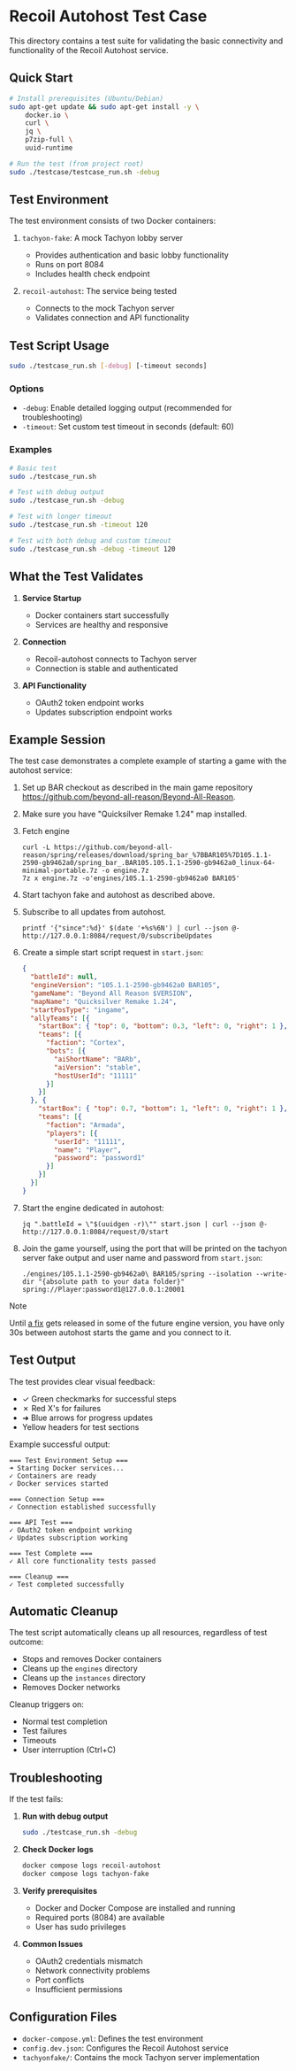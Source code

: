 # Recoil Autohost Test Case

This directory contains a test suite for validating the basic connectivity and functionality of the Recoil Autohost service.

## Quick Start

```bash
# Install prerequisites (Ubuntu/Debian)
sudo apt-get update && sudo apt-get install -y \
    docker.io \
    curl \
    jq \
    p7zip-full \
    uuid-runtime

# Run the test (from project root)
sudo ./testcase/testcase_run.sh -debug
```

## Test Environment

The test environment consists of two Docker containers:

1. `tachyon-fake`: A mock Tachyon lobby server
   - Provides authentication and basic lobby functionality
   - Runs on port 8084
   - Includes health check endpoint

2. `recoil-autohost`: The service being tested
   - Connects to the mock Tachyon server
   - Validates connection and API functionality

## Test Script Usage

```bash
sudo ./testcase_run.sh [-debug] [-timeout seconds]
```

### Options

- `-debug`: Enable detailed logging output (recommended for troubleshooting)
- `-timeout`: Set custom test timeout in seconds (default: 60)

### Examples

```bash
# Basic test
sudo ./testcase_run.sh

# Test with debug output
sudo ./testcase_run.sh -debug

# Test with longer timeout
sudo ./testcase_run.sh -timeout 120

# Test with both debug and custom timeout
sudo ./testcase_run.sh -debug -timeout 120
```

## What the Test Validates

1. **Service Startup**
   - Docker containers start successfully
   - Services are healthy and responsive

2. **Connection**
   - Recoil-autohost connects to Tachyon server
   - Connection is stable and authenticated

3. **API Functionality**
   - OAuth2 token endpoint works
   - Updates subscription endpoint works

## Example Session

The test case demonstrates a complete example of starting a game with the autohost service:

1. Set up BAR checkout as described in the main game repository
   https://github.com/beyond-all-reason/Beyond-All-Reason.

2. Make sure you have "Quicksilver Remake 1.24" map installed.

3. Fetch engine
   ```shell
   curl -L https://github.com/beyond-all-reason/spring/releases/download/spring_bar_%7BBAR105%7D105.1.1-2590-gb9462a0/spring_bar_.BAR105.105.1.1-2590-gb9462a0_linux-64-minimal-portable.7z -o engine.7z
   7z x engine.7z -o'engines/105.1.1-2590-gb9462a0 BAR105'
   ```

4. Start tachyon fake and autohost as described above.

5. Subscribe to all updates from autohost.
   ```shell
   printf '{"since":%d}' $(date '+%s%6N') | curl --json @- http://127.0.0.1:8084/request/0/subscribeUpdates
   ```

6. Create a simple start script request in `start.json`:
   ```json
   {
     "battleId": null,
     "engineVersion": "105.1.1-2590-gb9462a0 BAR105",
     "gameName": "Beyond All Reason $VERSION",
     "mapName": "Quicksilver Remake 1.24",
     "startPosType": "ingame",
     "allyTeams": [{
       "startBox": { "top": 0, "bottom": 0.3, "left": 0, "right": 1 },
       "teams": [{
         "faction": "Cortex",
         "bots": [{
           "aiShortName": "BARb",
           "aiVersion": "stable",
           "hostUserId": "11111"
         }]
       }]
     }, {
       "startBox": { "top": 0.7, "bottom": 1, "left": 0, "right": 1 },
       "teams": [{
         "faction": "Armada",
         "players": [{
           "userId": "11111",
           "name": "Player",
           "password": "password1"
         }]
       }]
     }]
   }
   ```

7. Start the engine dedicated in autohost:
   ```shell
   jq ".battleId = \"$(uuidgen -r)\"" start.json | curl --json @- http://127.0.0.1:8084/request/0/start
   ```

8. Join the game yourself, using the port that will be printed on the tachyon
   server fake output and user name and password from `start.json`:
   ```shell
   ./engines/105.1.1-2590-gb9462a0\ BAR105/spring --isolation --write-dir "{absolute path to your data folder}" spring://Player:password1@127.0.0.1:20001
   ```

> [!NOTE]
> Until [a fix](https://github.com/beyond-all-reason/spring/pull/1876) gets
> released in some of the future engine version, you have only 30s between
> autohost starts the game and you connect to it.

## Test Output

The test provides clear visual feedback:
- ✓ Green checkmarks for successful steps
- ✗ Red X's for failures
- ➜ Blue arrows for progress updates
- Yellow headers for test sections

Example successful output:
```
=== Test Environment Setup ===
➜ Starting Docker services...
✓ Containers are ready
✓ Docker services started

=== Connection Setup ===
✓ Connection established successfully

=== API Test ===
✓ OAuth2 token endpoint working
✓ Updates subscription working

=== Test Complete ===
✓ All core functionality tests passed

=== Cleanup ===
✓ Test completed successfully
```

## Automatic Cleanup

The test script automatically cleans up all resources, regardless of test outcome:
- Stops and removes Docker containers
- Cleans up the `engines` directory
- Cleans up the `instances` directory
- Removes Docker networks

Cleanup triggers on:
- Normal test completion
- Test failures
- Timeouts
- User interruption (Ctrl+C)

## Troubleshooting

If the test fails:

1. **Run with debug output**
   ```bash
   sudo ./testcase_run.sh -debug
   ```

2. **Check Docker logs**
   ```bash
   docker compose logs recoil-autohost
   docker compose logs tachyon-fake
   ```

3. **Verify prerequisites**
   - Docker and Docker Compose are installed and running
   - Required ports (8084) are available
   - User has sudo privileges

4. **Common Issues**
   - OAuth2 credentials mismatch
   - Network connectivity problems
   - Port conflicts
   - Insufficient permissions

## Configuration Files

- `docker-compose.yml`: Defines the test environment
- `config.dev.json`: Configures the Recoil Autohost service
- `tachyonfake/`: Contains the mock Tachyon server implementation 